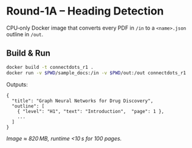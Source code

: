 # Round‑1A – Heading Detection

CPU‑only Docker image that converts every PDF in `/in` to a `<name>.json` outline in `/out`.

## Build & Run

```bash
docker build -t connectdots_r1 .
docker run -v $PWD/sample_docs:/in -v $PWD/out:/out connectdots_r1
```

Outputs:

```jsonc
{
  "title": "Graph Neural Networks for Drug Discovery",
  "outline": [
    { "level": "H1", "text": "Introduction",  "page": 1 },
    ...
  ]
}
```

*Image ≈ 820 MB, runtime <10 s for 100 pages.*
